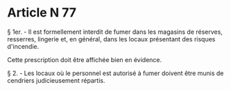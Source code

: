 # Article N 77

§ 1er. - Il est formellement interdit de fumer dans les magasins de réserves, resserres, lingerie et, en général, dans les locaux présentant des risques d'incendie.

Cette prescription doit être affichée bien en évidence.

§ 2. - Les locaux où le personnel est autorisé à fumer doivent être munis de cendriers judicieusement répartis.
